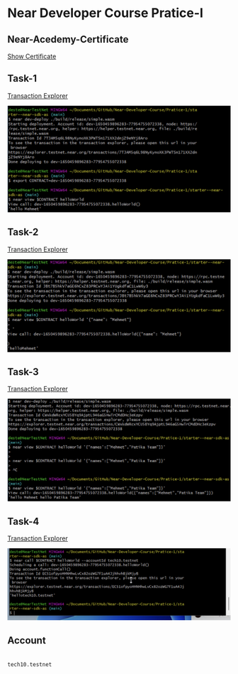 # Near Developer Course Pratice-I

## Near-Acedemy-Certificate

[Show Certificate](https://github.com/SouL-H/Near-Developer-Course/blob/main/certificate/a4.pdf)


## Task-1

[Transaction Explorer](https://explorer.testnet.near.org/transactions/7TJAM5q6L98NyKynoXK3PWTSn171XX2dnjZ9eNYj8Aro)

<p align="center">
    <img src="https://raw.githubusercontent.com/SouL-H/Near-Developer-Course/main/Pratice-1/img/task1.png"  alt="Observer">

</p>

## Task-2

[Transaction Explorer](https://explorer.testnet.near.org/transactions/JBt7B5hkV7aGE6hCxZ83PRCwYJAi1YUgkdfaC1LwW6y3)

<p align="center">
    <img src="https://raw.githubusercontent.com/SouL-H/Near-Developer-Course/main/Pratice-1/img/task2.png"  alt="Observer">

</p>

## Task-3

[Transaction Explorer](https://explorer.testnet.near.org/transactions/CWxkdWRcxYCU5BYq9AjptL946aG5HwTrCMdDHc3eKzpv)

<p align="center">
    <img src="https://raw.githubusercontent.com/SouL-H/Near-Developer-Course/main/Pratice-1/img/task3.png"  alt="Observer">

</p>

## Task-4

[Transaction Explorer](https://explorer.testnet.near.org/transactions/EC51ofpyoHHNHhwLvCx82ozWG7F1uA4JjhhvhBjkMjyB)

<p align="center">
    <img src="https://raw.githubusercontent.com/SouL-H/Near-Developer-Course/main/Pratice-1/img/task4.png"  alt="Observer">

</p>

## Account

```

tech10.testnet

```
